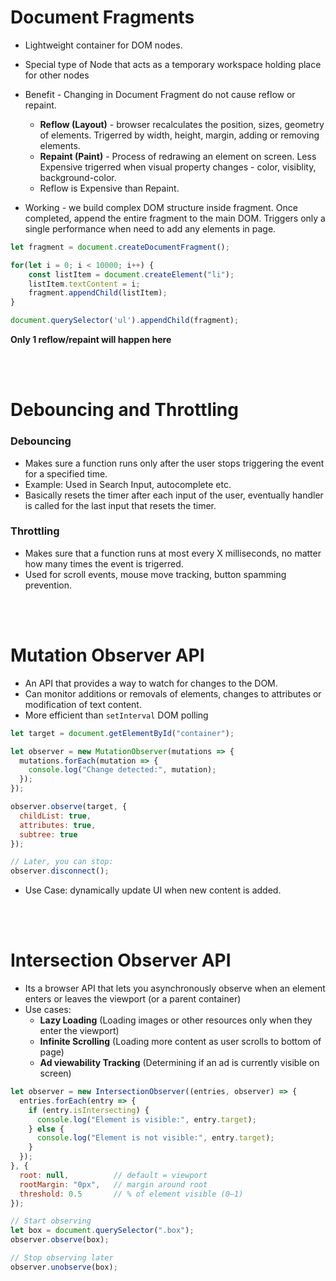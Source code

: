 # Document Fragments
- Lightweight container for DOM nodes.
- Special type of Node that acts as a temporary workspace holding place for other nodes
- Benefit - Changing in Document Fragment do not cause reflow or repaint.
    - **Reflow (Layout)** - browser recalculates the position, sizes, geometry of elements. Trigerred by width, height, margin, adding or removing elements.
    - **Repaint (Paint)** - Process of redrawing an element on screen. Less Expensive trigerred when visual property changes - color, visiblity, background-color.
    - Reflow is Expensive than Repaint.

- Working - we build complex DOM structure inside fragment. Once completed, append the entire fragment to the main DOM. Triggers only a single performance when need to add any elements in page.
```js
let fragment = document.createDocumentFragment();

for(let i = 0; i < 10000; i++) {
    const listItem = document.createElement("li");
    listItem.textContent = i;
    fragment.appendChild(listItem);
}

document.querySelector('ul').appendChild(fragment);
```
**Only 1 reflow/repaint will happen here**

<br><br>

# Debouncing and Throttling
### Debouncing 
- Makes sure a function runs only after the user stops triggering the event for a specified time.
- Example: Used in Search Input, autocomplete etc.
- Basically resets the timer after each input of the user, eventually handler is called for the last input that resets the timer.

### Throttling
- Makes sure that a function runs at most every X milliseconds, no matter how many times the event is trigerred.
- Used for scroll events, mouse move tracking, button spamming prevention.

<br><br>

# Mutation Observer API
- An API that provides a way to watch for changes to the DOM.
- Can monitor additions or removals  of elements, changes to attributes or modification of text content.
- More efficient than `setInterval` DOM polling

```js
let target = document.getElementById("container");

let observer = new MutationObserver(mutations => {
  mutations.forEach(mutation => {
    console.log("Change detected:", mutation);
  });
});

observer.observe(target, {
  childList: true,
  attributes: true,
  subtree: true
});

// Later, you can stop:
observer.disconnect();
```
- Use Case: dynamically update UI when new content is added.


<br><br>


# Intersection Observer API
- Its a browser API that lets you asynchronously observe when an element enters or leaves the viewport (or a parent container)
- Use cases: 
    - **Lazy Loading** (Loading images or other resources only when they enter the viewport)
    - **Infinite Scrolling** (Loading more content as user scrolls to bottom of page)
    - **Ad viewability Tracking** (Determining if an ad is currently visible on screen)

```js
let observer = new IntersectionObserver((entries, observer) => {
  entries.forEach(entry => {
    if (entry.isIntersecting) {
      console.log("Element is visible:", entry.target);
    } else {
      console.log("Element is not visible:", entry.target);
    }
  });
}, {
  root: null,          // default = viewport
  rootMargin: "0px",   // margin around root
  threshold: 0.5       // % of element visible (0–1)
});

// Start observing
let box = document.querySelector(".box");
observer.observe(box);

// Stop observing later
observer.unobserve(box);
```